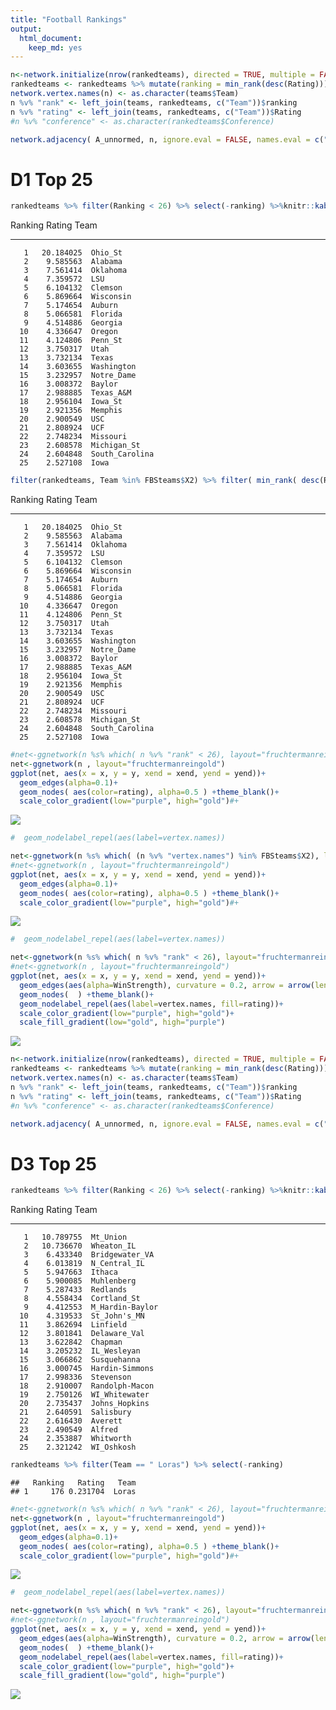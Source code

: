 ```yaml
---
title: "Football Rankings"
output: 
  html_document: 
    keep_md: yes
---
```








```r
n<-network.initialize(nrow(rankedteams), directed = TRUE, multiple = FALSE, loops = TRUE)
rankedteams <- rankedteams %>% mutate(ranking = min_rank(desc(Rating)))
network.vertex.names(n) <- as.character(teams$Team)
n %v% "rank" <- left_join(teams, rankedteams, c("Team"))$ranking
n %v% "rating" <- left_join(teams, rankedteams, c("Team"))$Rating
#n %v% "conference" <- as.character(rankedteams$Conference)

network.adjacency( A_unnormed, n, ignore.eval = FALSE, names.eval = c("WinStrength"))
```

# D1 Top 25 


```r
rankedteams %>% filter(Ranking < 26) %>% select(-ranking) %>%knitr::kable()
```



 Ranking      Rating  Team           
--------  ----------  ---------------
       1   20.184025  Ohio_St        
       2    9.585563  Alabama        
       3    7.561414  Oklahoma       
       4    7.359572  LSU            
       5    6.104132  Clemson        
       6    5.869664  Wisconsin      
       7    5.174654  Auburn         
       8    5.066581  Florida        
       9    4.514886  Georgia        
      10    4.336647  Oregon         
      11    4.124806  Penn_St        
      12    3.750317  Utah           
      13    3.732134  Texas          
      14    3.603655  Washington     
      15    3.232957  Notre_Dame     
      16    3.008372  Baylor         
      17    2.988885  Texas_A&M      
      18    2.956104  Iowa_St        
      19    2.921356  Memphis        
      20    2.900549  USC            
      21    2.808924  UCF            
      22    2.748234  Missouri       
      23    2.608578  Michigan_St    
      24    2.604848  South_Carolina 
      25    2.527108  Iowa           


```r
filter(rankedteams, Team %in% FBSteams$X2) %>% filter( min_rank( desc(Rating)) <26) %>% select(-ranking) %>% knitr::kable()
```



 Ranking      Rating  Team           
--------  ----------  ---------------
       1   20.184025  Ohio_St        
       2    9.585563  Alabama        
       3    7.561414  Oklahoma       
       4    7.359572  LSU            
       5    6.104132  Clemson        
       6    5.869664  Wisconsin      
       7    5.174654  Auburn         
       8    5.066581  Florida        
       9    4.514886  Georgia        
      10    4.336647  Oregon         
      11    4.124806  Penn_St        
      12    3.750317  Utah           
      13    3.732134  Texas          
      14    3.603655  Washington     
      15    3.232957  Notre_Dame     
      16    3.008372  Baylor         
      17    2.988885  Texas_A&M      
      18    2.956104  Iowa_St        
      19    2.921356  Memphis        
      20    2.900549  USC            
      21    2.808924  UCF            
      22    2.748234  Missouri       
      23    2.608578  Michigan_St    
      24    2.604848  South_Carolina 
      25    2.527108  Iowa           


```r
#net<-ggnetwork(n %s% which( n %v% "rank" < 26), layout="fruchtermanreingold")
net<-ggnetwork(n , layout="fruchtermanreingold")
ggplot(net, aes(x = x, y = y, xend = xend, yend = yend))+
  geom_edges(alpha=0.1)+
  geom_nodes( aes(color=rating), alpha=0.5 ) +theme_blank()+
  scale_color_gradient(low="purple", high="gold")#+
```

![](RankAndNetwork_files/figure-html/plotNetwork-1.png)<!-- -->

```r
#  geom_nodelabel_repel(aes(label=vertex.names))
```



```r
net<-ggnetwork(n %s% which( (n %v% "vertex.names") %in% FBSteams$X2), layout="fruchtermanreingold")
#net<-ggnetwork(n , layout="fruchtermanreingold")
ggplot(net, aes(x = x, y = y, xend = xend, yend = yend))+
  geom_edges(alpha=0.1)+
  geom_nodes( aes(color=rating), alpha=0.5 ) +theme_blank()+
  scale_color_gradient(low="purple", high="gold")#+
```

![](RankAndNetwork_files/figure-html/plotNetworkFBS-1.png)<!-- -->

```r
#  geom_nodelabel_repel(aes(label=vertex.names))
```



```r
net<-ggnetwork(n %s% which( n %v% "rank" < 26), layout="fruchtermanreingold")
#net<-ggnetwork(n , layout="fruchtermanreingold")
ggplot(net, aes(x = x, y = y, xend = xend, yend = yend))+
  geom_edges(aes(alpha=WinStrength), curvature = 0.2, arrow = arrow(length=unit(2, "points")))+
  geom_nodes(  ) +theme_blank()+
  geom_nodelabel_repel(aes(label=vertex.names, fill=rating))+
  scale_color_gradient(low="purple", high="gold")+
  scale_fill_gradient(low="gold", high="purple")
```

![](RankAndNetwork_files/figure-html/plottop25-1.png)<!-- -->






```r
n<-network.initialize(nrow(rankedteams), directed = TRUE, multiple = FALSE, loops = TRUE)
rankedteams <- rankedteams %>% mutate(ranking = min_rank(desc(Rating)))
network.vertex.names(n) <- as.character(teams$Team)
n %v% "rank" <- left_join(teams, rankedteams, c("Team"))$ranking
n %v% "rating" <- left_join(teams, rankedteams, c("Team"))$Rating
#n %v% "conference" <- as.character(rankedteams$Conference)

network.adjacency( A_unnormed, n, ignore.eval = FALSE, names.eval = c("WinStrength"))
```

# D3 Top 25 


```r
rankedteams %>% filter(Ranking < 26) %>% select(-ranking) %>%knitr::kable()
```



 Ranking      Rating  Team            
--------  ----------  ----------------
       1   10.789755  Mt_Union        
       2   10.736670  Wheaton_IL      
       3    6.433340  Bridgewater_VA  
       4    6.013819  N_Central_IL    
       5    5.947663  Ithaca          
       6    5.900085  Muhlenberg      
       7    5.287433  Redlands        
       8    4.558434  Cortland_St     
       9    4.412553  M_Hardin-Baylor 
      10    4.319533  St_John's_MN    
      11    3.862694  Linfield        
      12    3.801841  Delaware_Val    
      13    3.622842  Chapman         
      14    3.205232  IL_Wesleyan     
      15    3.066862  Susquehanna     
      16    3.000745  Hardin-Simmons  
      17    2.998336  Stevenson       
      18    2.910007  Randolph-Macon  
      19    2.750126  WI_Whitewater   
      20    2.735437  Johns_Hopkins   
      21    2.640591  Salisbury       
      22    2.616430  Averett         
      23    2.490549  Alfred          
      24    2.353887  Whitworth       
      25    2.321242  WI_Oshkosh      

```r
rankedteams %>% filter(Team == " Loras") %>% select(-ranking)
```

```
##   Ranking   Rating   Team
## 1     176 0.231704  Loras
```




```r
#net<-ggnetwork(n %s% which( n %v% "rank" < 26), layout="fruchtermanreingold")
net<-ggnetwork(n , layout="fruchtermanreingold")
ggplot(net, aes(x = x, y = y, xend = xend, yend = yend))+
  geom_edges(alpha=0.1)+
  geom_nodes( aes(color=rating), alpha=0.5 ) +theme_blank()+
  scale_color_gradient(low="purple", high="gold")#+
```

![](RankAndNetwork_files/figure-html/plotNetworkD3-1.png)<!-- -->

```r
#  geom_nodelabel_repel(aes(label=vertex.names))
```



```r
net<-ggnetwork(n %s% which( n %v% "rank" < 26), layout="fruchtermanreingold")
#net<-ggnetwork(n , layout="fruchtermanreingold")
ggplot(net, aes(x = x, y = y, xend = xend, yend = yend))+
  geom_edges(aes(alpha=WinStrength), curvature = 0.2, arrow = arrow(length=unit(2, "points")))+
  geom_nodes(  ) +theme_blank()+
  geom_nodelabel_repel(aes(label=vertex.names, fill=rating))+
  scale_color_gradient(low="purple", high="gold")+
  scale_fill_gradient(low="gold", high="purple")
```

![](RankAndNetwork_files/figure-html/plottop25D3-1.png)<!-- -->
